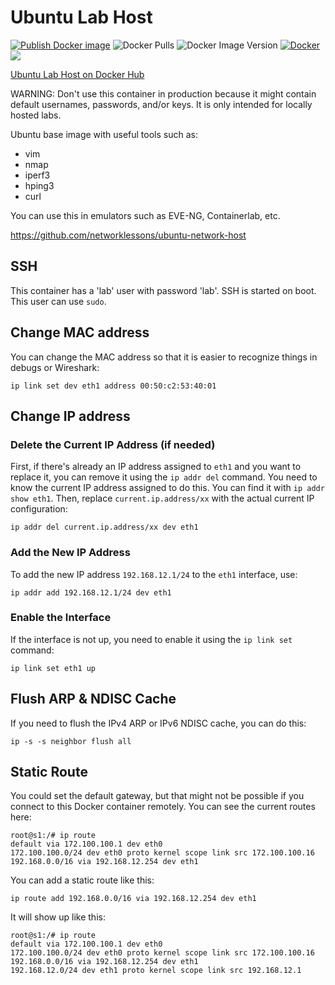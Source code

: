 # Ubuntu Lab Host

[![Publish Docker image](https://github.com/networklessons/ubuntu-lab-host/actions/workflows/build-push.yml/badge.svg)](https://github.com/networklessons/ubuntu-lab-host/actions/workflows/build-push.yml)
![Docker Pulls](https://img.shields.io/docker/pulls/networklessons/ubuntu-lab-host)
![Docker Image Version](https://img.shields.io/docker/v/networklessons/ubuntu-lab-host)
[![Docker](https://img.shields.io/docker/cloud/build/eaudeweb/scratch?label=Docker&style=flat)](https://hub.docker.com/r/networklessons/ubuntu-lab-host/tags)
<a href="https://twitter.com/networklessons" ><img src="https://img.shields.io/twitter/follow/networklessons.svg?style=social" /> </a>

[Ubuntu Lab Host on Docker Hub](https://hub.docker.com/r/networklessons/ubuntu-lab-host) 

WARNING: Don't use this container in production because it might contain default usernames, passwords, and/or keys. It is only intended for locally hosted labs.

Ubuntu base image with useful tools such as:

- vim
- nmap
- iperf3
- hping3
- curl

You can use this in emulators such as EVE-NG, Containerlab, etc.

https://github.com/networklessons/ubuntu-network-host

## SSH

This container has a 'lab' user with password 'lab'. SSH is started on boot. This user can use `sudo`.

## Change MAC address

You can change the MAC address so that it is easier to recognize things in debugs or Wireshark:

```
ip link set dev eth1 address 00:50:c2:53:40:01
```

## Change IP address

### Delete the Current IP Address (if needed)

First, if there's already an IP address assigned to `eth1` and you want to replace it, you can remove it using the `ip addr del` command. You need to know the current IP address assigned to do this. You can find it with `ip addr show eth1`. Then, replace `current.ip.address/xx` with the actual current IP configuration:
```
ip addr del current.ip.address/xx dev eth1
```

### Add the New IP Address

To add the new IP address `192.168.12.1/24` to the `eth1` interface, use:

```
ip addr add 192.168.12.1/24 dev eth1
```

### Enable the Interface

If the interface is not up, you need to enable it using the `ip link set` command:

```
ip link set eth1 up
```

## Flush ARP & NDISC Cache

If you need to flush the IPv4 ARP or IPv6 NDISC cache, you can do this:

```
ip -s -s neighbor flush all
```

## Static Route

You could set the default gateway, but that might not be possible if you connect to this Docker container remotely. You can see the current routes here:

```
root@s1:/# ip route
default via 172.100.100.1 dev eth0 
172.100.100.0/24 dev eth0 proto kernel scope link src 172.100.100.16 
192.168.0.0/16 via 192.168.12.254 dev eth1
```

You can add a static route like this:

```
ip route add 192.168.0.0/16 via 192.168.12.254 dev eth1
```

It will show up like this:

```
root@s1:/# ip route
default via 172.100.100.1 dev eth0 
172.100.100.0/24 dev eth0 proto kernel scope link src 172.100.100.16 
192.168.0.0/16 via 192.168.12.254 dev eth1 
192.168.12.0/24 dev eth1 proto kernel scope link src 192.168.12.1
```

